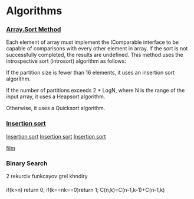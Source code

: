 # Algorithms

### [Array.Sort Method](https://msdn.microsoft.com/en-us/library/6tf1f0bc(v=vs.110).aspx)
Each element of array must implement the IComparable interface to be capable of comparisons with every other element in array.
If the sort is not successfully completed, the results are undefined.
This method uses the introspective sort (introsort) algorithm as follows:

If the partition size is fewer than 16 elements, it uses an insertion sort algorithm.

If the number of partitions exceeds 2 * LogN, where N is the range of the input array, it uses a Heapsort algorithm.

Otherwise, it uses a Quicksort algorithm.


### [Insertion sort](https://www.khanacademy.org/computing/computer-science/algorithms/insertion-sort/a/insertion-sort)
[Insertion sort](http://interactivepython.org/runestone/static/pythonds/SortSearch/TheInsertionSort.html)
[Insertion sort](https://ru.wikipedia.org/wiki/%D0%A1%D0%BE%D1%80%D1%82%D0%B8%D1%80%D0%BE%D0%B2%D0%BA%D0%B0_%D0%B2%D1%81%D1%82%D0%B0%D0%B2%D0%BA%D0%B0%D0%BC%D0%B8)
[Insertion sort](https://www.tutorialspoint.com/data_structures_algorithms/insertion_sort_algorithm.htm)



[film](https://voriginale.tv/video/the-intern/)




### Binary Search


2 rekurciv funkcayov grel khndiry



#### 
if(k>n) return 0;
if(k==nk==0)return 1;
C(n,k)=C(n-1,k-1)+C(n-1,k)

